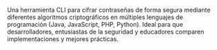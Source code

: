 
Una herramienta CLI para cifrar contraseñas de forma segura mediante diferentes algoritmos criptográficos en múltiples lenguajes de programación (Java, JavaScript, PHP, Python). Ideal para que desarrolladores, entusiastas de la seguridad y educadores comparen implementaciones y mejores prácticas.
